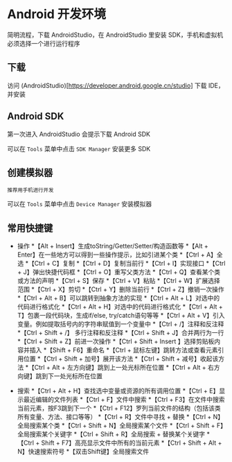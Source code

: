 Android 开发环境
============================

简明流程，下载 AndroidStudio，在 AndroidStudio 里安装 SDK，手机和虚拟机必须选择一个进行运行程序

## 下载

访问 (AndroidStudio)[https://developer.android.google.cn/studio] 下载 IDE，并安装

## Android SDK

第一次进入 AndroidStudio 会提示下载 Android SDK

可以在 `Tools` 菜单中点击 `SDK Manager` 安装更多 SDK

## 创建模拟器
```
推荐用手机进行开发
```
可以在 `Tools` 菜单中点击 `Device Manager` 安装模拟器

## 常用快捷键

* 操作
  *【Alt + Insert】生成toString/Getter/Setter/构造函数等
  *【Alt + Enter】在一些地方可以得到一些操作提示，比如引进某个类
  *【Ctrl + A】全选
  *【Ctrl + C】复制
  *【Ctrl + D】复制当前行
  *【Ctrl + I】实现接口
  *【Ctrl + J】弹出快捷代码框
  *【Ctrl + O】重写父类方法
  *【Ctrl + Q】查看某个类或方法的声明
  *【Ctrl + S】保存
  *【Ctrl + V】粘贴
  *【Ctrl + W】扩展选择范围
  *【Ctrl + X】剪切
  *【Ctrl + Y】删除当前行
  *【Ctrl + Z】撤销一次操作
  *【Ctrl + Alt + B】可以跳转到抽象方法的实现
  *【Ctrl + Alt + L】对选中的代码进行格式化
  *【Ctrl + Alt + H】对选中的代码进行格式化
  *【Ctrl + Alt + T】包裹一段代码块，生成if/else, try/catch语句等等
  *【Ctrl + Alt + V】引入变量。例如提取括号内的字符串赋值到一个变量中
  *【Ctrl + /】注释和反注释
  *【Ctrl + Shift + /】 多行注释和反注释
  *【Ctrl + Shift + J】合并两行为一行
  *【Ctrl + Shift + Z】前进一次操作
  *【Ctrl + Shift + Insert 】选择剪贴板内容并插入
  *【Shift + F6】重命名
  *【Ctrl + 鼠标左键】跳转方法或查看元素引用位置
  *【Ctrl + Shift + 加号】展开该方法
  *【Ctrl + Shift + 减号】收起该方法
  *【Ctrl + Alt + 左方向键】跳到上一处光标所在位置
  *【Ctrl + Alt + 右方向键】跳到下一处光标所在位置

* 搜索
  *【Ctrl + Alt + H】查找选中变量或资源的所有调用位置
  *【Ctrl + E】显示最近编辑的文件列表
  *【Ctrl + F】文件中搜索
  *【Ctrl + F3】在文件中搜索当前元素，按F3跳到下一个
  *【Ctrl + F12】罗列当前文件的结构（包括该类所有变量、方法、接口等等）
  *【Ctrl + R】文件中寻找 + 替换
  *【Ctrl + N】全局搜索某个类
  *【Ctrl + Shift + N】全局搜索某个文件
  *【Ctrl + Shift + F】全局搜索某个关键字
  *【Ctrl + Shift + R】全局搜索 + 替换某个关键字
  *【Ctrl + Shift + F7】高亮显示文件中所有的当前元素
  *【Ctrl + Shift + Alt + N】快速搜索符号
  *【双击Shift键】全局搜索文件
